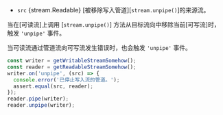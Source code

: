 <!-- YAML
added: v0.9.4
-->

* `src` {stream.Readable} [被移除写入管道][`stream.unpipe()`]的来源流。

当在[可读流]上调用 [`stream.unpipe()`] 方法从目标流向中移除当前[可写流]时，触发 `'unpipe'` 事件。

当可读流通过管道流向可写流发生错误时，也会触发 `'unpipe'` 事件。

```js
const writer = getWritableStreamSomehow();
const reader = getReadableStreamSomehow();
writer.on('unpipe', (src) => {
  console.error('已停止写入流的管道。');
  assert.equal(src, reader);
});
reader.pipe(writer);
reader.unpipe(writer);
```

